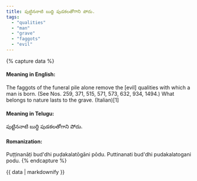 ```yaml
---
title: పుట్టిననాటి బుద్ధి పుడకలతోగాని పోదు.
tags:
  - "qualities"
  - "man"
  - "grave"
  - "faggots"
  - "evil"
---
```


{% capture data %}
#### Meaning in English:
The faggots of the funeral pile alone remove the [evil] qualities with which a man is born.
(See Nos. 259, 371, 515, 571, 573, 632, 934, 1494.)
What belongs to nature lasts to the grave. (Italian)[1]

#### Meaning in Telugu:
పుట్టిననాటి బుద్ధి పుడకలతోగాని పోదు.

#### Romanization:
Puṭṭinanāṭi bud'dhi puḍakalatōgāni pōdu.
Puttinanati bud'dhi pudakalatogani podu.
{% endcapture %}

{{ data | markdownify }}

